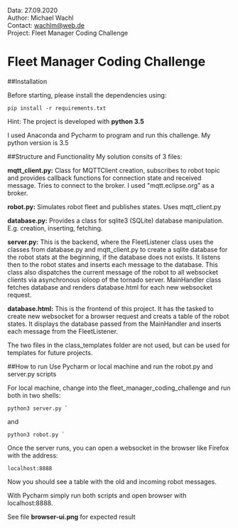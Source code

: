 Data: 27.09.2020  
Author: Michael Wachl  
Contact:  wachlm@web.de  
Project: Fleet Manager Coding Challenge

# Fleet Manager Coding Challenge

##Installation

Before starting, please install the dependencies using:
```
pip install -r requirements.txt
```

Hint: The project is developed with **python 3.5**

  
I used Anaconda and Pycharm to program and run this challenge. My python version is 3.5

##Structure and Functionality
My solution consits of 3 files:

**mqtt_client.py:** Class for MQTTClient creation, subscribes to robot topic and provides callback functions for
connection state and received message. Tries to connect to the broker. I used "mqtt.eclipse.org" as a broker. 

**robot.py:** Simulates robot fleet and publishes states. Uses mqtt_client.py

**database.py:** Provides a class for sqlite3 (SQLite) database manipulation. E.g. creation, inserting, fetching. 

**server.py:** This is the backend, where the FleetListener class uses the classes from database.py and mqtt_client.py 
to create a sqlite database for the robot stats at the beginning, if the database does not exists. It listens then to 
the robot states and inserts each message to the database. This class also dispatches the current message of the robot
to all websocket clients via asynchronous ioloop of the tornado server. 
MainHandler class fetches database and renders database.html for each new websocket request. 

**database.html:** This is the frontend of this project. It has the tasked to create new websocket for a browser 
request and creats a table of the robot states. It displays the database passed from the MainHandler and inserts each
message from the FleetListener. 

The two files in the class_templates folder are not used, but can be used for templates for future projects. 

##How to run
Use Pycharm or local machine and run the robot.py and server.py scripts


For local machine, change into the fleet_manager_coding_challenge and run both in two shells:

```
python3 server.py `
```
and 
```
python3 robot.py `
```

Once the server runs, you can open a websocket in the browser like Firefox with the address:
```
localhost:8888
```
Now you should see a table with the old and incoming robot messages. 

With Pycharm simply run both scripts and open browser with localhost:8888. 

See file **browser-ui.png** for expected result


